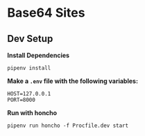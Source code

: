 # Base64 Sites

## Dev Setup

**Install Dependencies**

```
pipenv install
```

**Make a `.env` file with the following variables:**

```
HOST=127.0.0.1
PORT=8000
```

**Run with honcho**

```
pipenv run honcho -f Procfile.dev start
```
